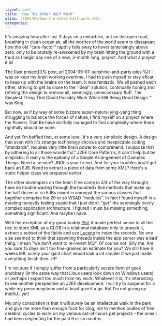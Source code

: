 ```yaml
---
layout: post
title: "How The Other Half Work"
alias: /2004/09/how-the-other-half-work.html
categories:
---
```

It's amazing how after just 3 days on a motorbike, out on the open road, breathing in clean ocean air, all the worries of the world seem to dissapear; how the old "care-factor" rapdily falls away to hover tantelisingly above zero; only to be brutally re-awakened by my brain hitting the ground with a thud as I begin day one of a new, 3-month long, project. And what a project it is!

The [last project]({% post_url 2004-09-07-sunshine-and-party-pies %}) I was on kept my brain working overtime. I had to push myself to stay afloat, to keep up with the brains on the team. It was fantastic. We all pushed each other, striving to get as close to the "ideal" solution, continually honing and refining the design to remove all, seemingly, unneccessary fluff. The Simplest Thing That Could Possibly Work While Still Being Good Design &trade; was King.

But now, as if by way of some bizzare super-natural ying-yang thing struggling to balance the forces of nature, I find myself on a project where the Powers That Be have skillfully managed to find complexity where there rightfully should be none.

And yet I'm baffled that, at some level, it's a very simplistic design. A design that even with it's strange technology choices and inexplicable coding "standards", requires very little brain power to comprehend. I suppose that by adhering to all those wonderful&trade; J2EE Core Patterns, it can't help but be simplistic. It really is the epitomy of a Simple Arrangement of Complex Things. Need a service? JNDI is your friend. And for your troubles you'll get back an EJB. Need to extract a piece of data from some XML? Here's a static helper class we prepared earlier.

The other developers on the team (I've come in 3/4 of the way through) have no trouble wading through the hundred+ line methods that make up the half dozen or so EJBs mixed in amongst the various classes that together comprise the 20 or so WSAD "modules". In fact I found myself in a meeting honestly feeling stupid that I just didn't "get" the seemingly overly complex application architecture. I figured I must be missing something, something significant. And maybe I have.

With the exception of my good buddy [Phil](http://www.mikemelia.com), it made perfect sense to all the rest to store XML as a CLOB in a relational database only to unpack it, extract a subset of the fields and use [Lucene](http://jakarta.apache.org/lucene/) to index the records. No one else seemed to think that spawning threads inside the app server was a bad thing. I mean "we don't want to re-invent MQ". Of course not. Silly me. Are you sure 15 days isn't too fine-grained an estimate for you? We still have 6 weeks left, surely your gant chart would look a lot simpler if we just made everything finish then. :-P

I'm not sure if I simply suffer from a particularly severe form of geek snobbery (in the same way that Linux users look down on Windows users) or perhaps I expect too much from my work. Whatever it is, it's interesting to see another perspective on J2EE development. I will try to suspend for a while my preconceptions and at least give it a go. But I'm not giving up IntelliJ...yet!

My only consolation is that it will surely be an intellectual walk in the park and give me more than enough food for blog, not to mention oodles of free cerebral cycles to work on my various out-of-hours pet projects - the ones I had been neglecting for the past 6 or so months.
